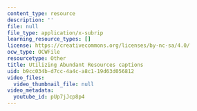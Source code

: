 ```yaml
---
content_type: resource
description: ''
file: null
file_type: application/x-subrip
learning_resource_types: []
license: https://creativecommons.org/licenses/by-nc-sa/4.0/
ocw_type: OCWFile
resourcetype: Other
title: Utilizing Abundant Resources captions
uid: b9cc034b-d7cc-4a4c-a8c1-19d63d056812
video_files:
  video_thumbnail_file: null
video_metadata:
  youtube_id: pUp7jJcp8p4
---
```

